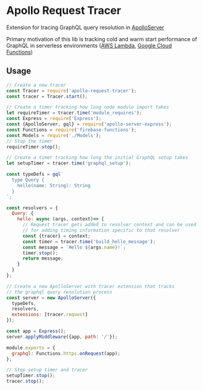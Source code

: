 # Apollo Request Tracer
Extension for tracing GraphQL query resolution in [ApolloServer](https://github.com/apollographql/apollo-server)

Primary motivation of this lib is tracking cold and warm start performance of GraphQL in serverless environments ([AWS Lambda](https://aws.amazon.com/Lambda/serverless), [Google Cloud Functions](https://cloud.google.com/functions/))

## Usage
```js
// Create a new tracer
const Tracer = require('apollo-request-tracer');
const tracer = Tracer.start();

// Create a timer tracking how long node module import takes
let requireTimer = tracer.time('module_requires');
const Express = require('Express');
const {ApolloServer, gql} = require('apollo-server-express');
const Functions = require('firebase-functions');
const Models = require('./Models');
// Stop the timer
requireTimer.stop();

// Create a timer tracking how long the initial GraphQL setup takes
let setupTimer = tracer.time('graphql_setup');

const typeDefs = gql`
  type Query {
    hello(name: String): String
  }
`;

const resolvers = {
  Query: {
    hello: async (args, context)=> {
      // Request tracer gets added to resolver context and can be used
      // for adding timing information specific to that resolver
      const {tracer} = context;
      const timer = tracer.time('build_hello_message');
      const message = `Hello ${args.name}!`;
      timer.stop();
      return message;
    }
  }
};

// Create a new ApolloServer with tracer extension that tracks
// the graphql query resolution process
const server = new ApolloServer({
  typeDefs,
  resolvers,
  extensions: [tracer.request]
});

const app = Express();
server.applyMiddleware({app, path: '/'});

module.exports = {
  graphql: Functions.https.onRequest(app);
};

// Stop setup timer and tracer
setupTimer.stop();
tracer.stop();
```
